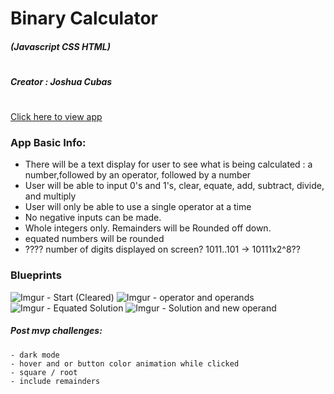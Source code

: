 # Binary Calculator

#####  (Javascript CSS HTML)

#
##### Creator : Joshua Cubas
#
[Click here to view app](https://joshuacubas.github.io/binaryCalculator/)


### App Basic Info:

 - There will be a text display for user to see what is being calculated : a number,followed by an operator, followed by a number
 - User will be able to input 0's and 1's, clear, equate, add, subtract, divide, and multiply
 - User will only be able to use a single operator at a time
 - No negative inputs can be made.
 - Whole integers only. Remainders will be Rounded off down.
 - equated numbers will be rounded
 - ???? number of digits displayed on screen? 1011..101 -> 10111x2^8??



### Blueprints
![Imgur - Start (Cleared)](https://i.imgur.com/)
![Imgur - operator and operands](https://i.imgur.com/)
![Imgur - Equated Solution](https://i.imgur.com/)
![Imgur - Solution and new operand](https://i.imgur.com/)


##### Post mvp challenges:
    - dark mode
    - hover and or button color animation while clicked
    - square / root
    - include remainders








